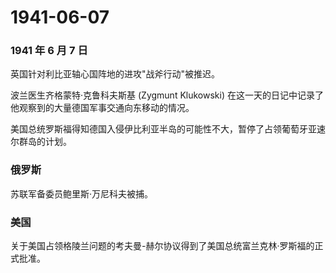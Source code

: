 # 1941-06-07

### 1941 年 6 月 7 日

英国针对利比亚轴心国阵地的进攻"战斧行动"被推迟。

波兰医生齐格蒙特·克鲁科夫斯基 (Zygmunt Klukowski)
在这一天的日记中记录了他观察到的大量德国军事交通向东移动的情况。

美国总统罗斯福得知德国入侵伊比利亚半岛的可能性不大，暂停了占领葡萄牙亚速尔群岛的计划。

### 俄罗斯

苏联军备委员鲍里斯·万尼科夫被捕。

### 美国

关于美国占领格陵兰问题的考夫曼-赫尔协议得到了美国总统富兰克林·罗斯福的正式批准。